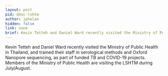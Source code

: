 ```yaml
---
layout: post
pid: dmsc-lshtm
author: jphelan
hidden: false
link: none
brief: Kevin Tetteh and Daniel Ward recently visited the Ministry of Public Health in Thailand, and trained their staff in serological methods and Oxford Nanopore sequencing, as part of funded TB and COVID-19 projects. Members of the Ministry of Public Health are visiting the LSHTM during July/August. 
---
```

Kevin Tetteh and Daniel Ward recently visited the Ministry of Public Health in Thailand, and trained their staff in serological methods and Oxford Nanopore sequencing, as part of funded TB and COVID-19 projects. Members of the Ministry of Public Health are visiting the LSHTM during July/August. 